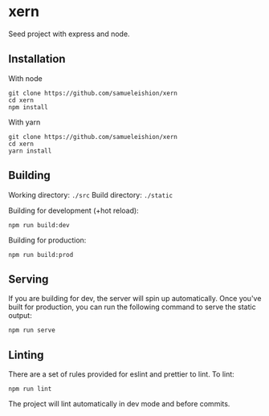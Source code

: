 # xern
Seed project with express and node.

## Installation

With node
```
git clone https://github.com/samueleishion/xern
cd xern
npm install
```

With yarn
```
git clone https://github.com/samueleishion/xern
cd xern
yarn install
```

## Building

Working directory: `./src`
Build directory: `./static`

Building for development (+hot reload):
```
npm run build:dev
```

Building for production:
```
npm run build:prod
```

## Serving

If you are building for dev, the server will spin up automatically.
Once you've built for production, you can run the following command to serve the static output:
```
npm run serve
```

## Linting

There are a set of rules provided for eslint and prettier to lint. To lint:
```
npm run lint
```

The project will lint automatically in dev mode and before commits.
